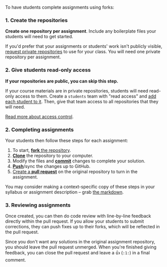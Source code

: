 To have students complete assignments using forks:

### 1. Create the repositories

**Create one repository per assignment**. Include any boilerplate files your students will need to get started.

If you'd prefer that your assignments or students' work isn't publicly visible, [request private repositories][private-repos] to use for your class. You will need one private repository per assignment.

### 2. Give students read-only access

**If your repositories are public, you can skip this step.**

If your course materials are in private repositories, students will need read-only access to them. Create a `students` team with "read access" and [add each student to it][add-to-team]. Then, give that team access to all repositories that they will need.

[Read more about access control][help-access-control].

### 2. Completing assignments

Your students then follow these steps for each assignment:

1. To start, [**fork** the repository][forking].
1. [**Clone**][ref-clone] the repository to your computer.
1. Modify the files and [**commit**][ref-commit] changes to complete your solution.
1. [**Push**][ref-push]/sync the changes up to GitHub.
1. [Create a **pull request**][pull-request] on the original repository to turn in the assignment.

You may consider making a context-specific copy of these steps in your syllabus or assignment description – grab [the markdown][raw].

### 3. Reviewing assignments

Once created, you can then do code review with line-by-line feedback directly within the pull request. If you allow your students to submit corrections, they can push fixes up to their forks, which will be reflected in the pull request.

Since you don't want any solutions in the original assignment repository, you should leave the pull request unmerged. When you're finished giving feedback, you can close the pull request and leave a :+1: (`:1:`) in a final comment.

<!-- Links -->
[private-repos]: private_repos
[add-to-team]: https://help.github.com/articles/adding-organization-members-to-a-team
[help-access-control]: https://help.github.com/articles/what-are-the-different-access-permissions#organization-accounts
[forking]: https://guides.github.com/activities/forking/
[ref-clone]: http://gitref.org/creating/#clone
[ref-commit]: http://gitref.org/basic/#commit
[ref-push]: http://gitref.org/remotes/#push
[pull-request]: https://help.github.com/articles/creating-a-pull-request
[raw]: https://raw.githubusercontent.com/education/guide/master/docs/forks.md
